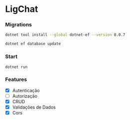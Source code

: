 # LigChat

### Migrations

```bash
dotnet tool install --global dotnet-ef --version 8.0.7
```

```bash
dotnet ef database update
```

### Start

```bash
dotnet run
```

### Features

- [X] Autenticação
- [ ] Autorização
- [X] CRUD
- [X] Validações de Dados
- [X] Cors
